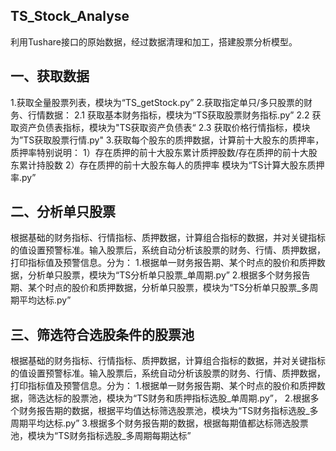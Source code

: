 ## TS_Stock_Analyse
利用Tushare接口的原始数据，经过数据清理和加工，搭建股票分析模型。

## 一、获取数据
1.获取全量股票列表，模块为“TS_getStock.py”
2.获取指定单只/多只股票的财务、行情数据：
  2.1 获取基本财务指标，模块为“TS获取股票财务指标.py”
  2.2 获取资产负债表指标，模块为"TS获取资产负债表“
  2.3 获取价格行情指标，模块为”TS获取股票行情.py"
3.获取每个股东的质押数据，计算前十大股东的质押率，质押率特别说明：
  1）存在质押的前十大股东累计质押股数/存在质押的前十大股东累计持股数
  2）存在质押的前十大股东每人的质押率
  模块为“TS计算大股东质押率.py”

## 二、分析单只股票
根据基础的财务指标、行情指标、质押数据，计算组合指标的数据，并对关键指标的值设置预警标准。输入股票后，系统自动分析该股票的财务、行情、质押数据，打印指标值及预警信息。分为：
1.根据单一财务报告期、某个时点的股价和质押数据，分析单只股票，模块为“TS分析单只股票_单周期.py”
2.根据多个财务报告期、某个时点的股价和质押数据，分析单只股票，模块为“TS分析单只股票_多周期平均达标.py”

## 三、筛选符合选股条件的股票池
根据基础的财务指标、行情指标、质押数据，计算组合指标的数据，并对关键指标的值设置预警标准。输入股票后，系统自动分析该股票的财务、行情、质押数据，打印指标值及预警信息。分为：
1.根据单一财务报告期、某个时点的股价和质押数据，筛选达标的股票池，模块为“TS财务和质押指标选股_单周期.py”，
2.根据多个财务报告期的数据，根据平均值达标筛选股票池，模块为“TS财务指标选股_多周期平均达标.py”
3.根据多个财务报告期的数据，根据每期值都达标筛选股票池，模块为“TS财务指标选股_多周期每期达标”

